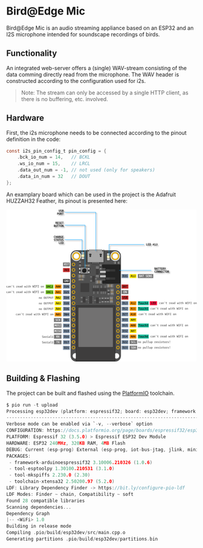 # Bird@Edge Mic

Bird@Edge Mic is an audio streaming appliance based on an ESP32 and an I2S microphone intended for soundscape recordings of birds.

## Functionality

An integrated web-server offers a (single) WAV-stream consisting of the data comming directly read from the microphone. The WAV header is constructed according to the configuration used for i2s.  

> Note: The stream can only be accessed by a single HTTP client, as there is no buffering, etc. involved. 

## Hardware

First, the i2s microphone needs to be connected according to the pinout definition in the code: 

```c
const i2s_pin_config_t pin_config = {
    .bck_io_num = 14,   // BCKL
    .ws_io_num = 15,    // LRCL
    .data_out_num = -1, // not used (only for speakers)
    .data_in_num = 32   // DOUT
};
```

An examplary board which can be used in the project is the Adafruit HUZZAH32 Feather, its pinout is presented here:

![Adafruit HUZZAH32 Feather pinout](misc/Adafruit-HUZZAH32-Feather-pinout.png)


## Building & Flashing

The project can be built and flashed using the [PlatformIO](https://platformio.org/install/cli) toolchain.

```c
$ pio run -t upload      
Processing esp32dev (platform: espressif32; board: esp32dev; framework: arduino)
-----------------------------------------------------------------------------------------------------------------------------------------------
Verbose mode can be enabled via `-v, --verbose` option
CONFIGURATION: https://docs.platformio.org/page/boards/espressif32/esp32dev.html
PLATFORM: Espressif 32 (3.5.0) > Espressif ESP32 Dev Module
HARDWARE: ESP32 240MHz, 320KB RAM, 4MB Flash
DEBUG: Current (esp-prog) External (esp-prog, iot-bus-jtag, jlink, minimodule, olimex-arm-usb-ocd, olimex-arm-usb-ocd-h, olimex-arm-usb-tiny-h, olimex-jtag-tiny, tumpa)
PACKAGES: 
 - framework-arduinoespressif32 3.10006.210326 (1.0.6) 
 - tool-esptoolpy 1.30100.210531 (3.1.0) 
 - tool-mkspiffs 2.230.0 (2.30) 
 - toolchain-xtensa32 2.50200.97 (5.2.0)
LDF: Library Dependency Finder -> https://bit.ly/configure-pio-ldf
LDF Modes: Finder ~ chain, Compatibility ~ soft
Found 28 compatible libraries
Scanning dependencies...
Dependency Graph
|-- <WiFi> 1.0
Building in release mode
Compiling .pio/build/esp32dev/src/main.cpp.o
Generating partitions .pio/build/esp32dev/partitions.bin

```